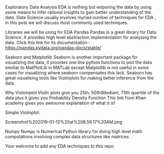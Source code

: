 Exploratory Data Analysis
EDA is nothing but exlporing the data by using some means to infer rational insights to gain better understanding of the data. Data Science usually involves myriad number of techniques for EDA , in this post we will discuss most commonly used techniques.

Libraries we will be using for EDA
Pandas
Pandas is a great library for Data Science. It provides high level abstraction implementation for analysing the data. Click this link for its documentation : https://pandas.pydata.org/pandas-docs/stable/

Seaborn and Matplotlib
Seaborn is another important package for visualizing the data, it provides one line python functions to plot the data similiar to MatPlotLib in MATLab except Matplotlib is not useful in some cases for visualizing where seaborn compensates this lack. Seaborn has great visualising tools like Violinplots for making better inference from the data.

Why Violoinplot
Violin plots give you 25th, 50th(Median), 75th quartile of the data plus it gives you Probability Density Function This link from Khan academy gives you awesome explanation of what it is!

Simple Violinplot:

Screenshot%202019-01-12%20at%208.56.17%20AM.png

Numpy
Numpy is Numerical Python library for doing high level math computations involving complex data structures like matrices

Your welcome to add any EDA techniques to this repo.
